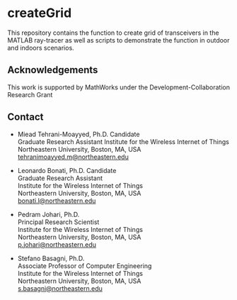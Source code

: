 # createGrid
This repository contains the function to create grid of transceivers in the MATLAB ray-tracer as well as scripts to demonstrate the function in outdoor and indoors scenarios.

## Acknowledgements
  This work is supported by MathWorks under the Development-Collaboration Research Grant

  ## Contact

  * Miead Tehrani-Moayyed, Ph.D. Candidate  
  Graduate Research Assistant 
  Institute for the Wireless Internet of Things  
  Northeastern University, Boston, MA, USA  
  tehranimoayyed.m@northeastern.edu
  
  * Leonardo Bonati, Ph.D. Candidate  
  Graduate Research Assistant  
  Institute for the Wireless Internet of Things  
  Northeastern University, Boston, MA, USA  
  bonati.l@northeastern.edu
  
  * Pedram Johari, Ph.D.  
  Principal Research Scientist  
  Institute for the Wireless Internet of Things  
  Northeastern University, Boston, MA, USA  
  p.johari@northeastern.edu  
  
  * Stefano Basagni, Ph.D.  
  Associate Professor of Computer Engineering  
  Institute for the Wireless Internet of Things  
  Northeastern University, Boston, MA, USA  
  s.basagni@northeastern.edu  
